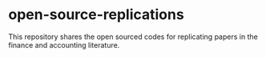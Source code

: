 # open-source-replications
This repository shares the open sourced codes for replicating papers in the finance and accounting literature.
